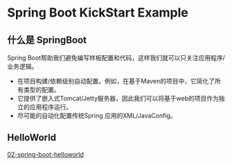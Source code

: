 # Spring Boot KickStart Example

## 什么是 SpringBoot

Spring Boot帮助我们避免编写样板配置和代码，这样我们就可以只关注应用程序/业务逻辑。

- 在项目构建/依赖级别自动配置。例如，在基于Maven的项目中，它简化了所有类型的配置。
- 它提供了嵌入式Tomcat/Jetty服务器，因此我们可以将基于web的项目作为独立的应用程序运行。
- 尽可能的自动化配置传统Spring 应用的XML/JavaConfig。

## HelloWorld

 [02-spring-boot-helloworld](../../00-code/notes-spring-boot/02-spring-boot-helloworld) 

